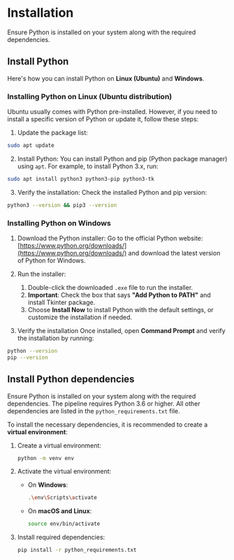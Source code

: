 # Installation

Ensure Python is installed on your system along with the required dependencies.


## Install Python

Here's how you can install Python on **Linux (Ubuntu)** and **Windows**.

### Installing Python on Linux (Ubuntu distribution)

Ubuntu usually comes with Python pre-installed. However, if you need to install a specific version of Python or update it, follow these steps:

1. Update the package list:
```bash
sudo apt update
```

2. Install Python:
You can install Python and pip (Python package manager) using `apt`. For example, to install Python 3.x, run:
```bash
sudo apt install python3 python3-pip python3-tk
```

3. Verify the installation:
Check the installed Python and pip version:
```bash
python3 --version && pip3 --version
```

### Installing Python on Windows

1. Download the Python installer:
Go to the official Python website: [https://www.python.org/downloads/](https://www.python.org/downloads/) and download the latest version of Python for Windows.

2. Run the installer:
    1. Double-click the downloaded `.exe` file to run the installer.
    2. **Important**: Check the box that says **"Add Python to PATH"** and install Tkinter package.
    3. Choose **Install Now** to install Python with the default settings, or customize the installation if needed.

3. Verify the installation
Once installed, open **Command Prompt** and verify the installation by running:
```bash
python --version
pip --version
```


## Install Python dependencies

Ensure Python is installed on your system along with the required dependencies. The pipeline requires Python 3.6 or higher. All other dependencies are listed in the `python_requirements.txt` file.

To install the necessary dependencies, it is recommended to create a **virtual environment**:

1. Create a virtual environment:
    ```bash
    python -m venv env
    ```

2. Activate the virtual environment:
   - On **Windows**:
     ```bash
     .\env\Scripts\activate
     ```
   - On **macOS and Linux**:
     ```bash
     source env/bin/activate
     ```

3. Install required dependencies:
    ```bash
    pip install -r python_requirements.txt
    ```
